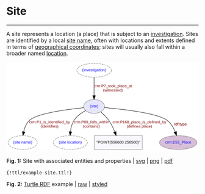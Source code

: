 # Site
***
A site represents a location (a place) that is subject to an [investigation](ld4he-investigation.md). Sites are identified by a local [site name](ld4he-site-name.md), often with locations and extents defined in terms of [geographical coordinates](ld4he-site-location.md); sites will usually also fall within a broader named [location](ld4he-site-location.md). 
 
![site](img/ld4he-site.svg)

**Fig. 1:** Site with associated entities and properties | [svg](img/ld4he-site.svg) | [png](img/ld4he-site.png) | [pdf](img/ld4he-site.pdf)

```turtle
{!ttl/example-site.ttl!}
```
**Fig. 2:** [Turtle RDF](https://www.w3.org/TR/turtle/) example | [raw](ttl/example-site.ttl) | [styled](https://cdn.rawgit.com/niklasl/ldtr/v0.2.2/demo/?url=https://cbinding.github.io/LD4HE/ttl/example-site.ttl)


